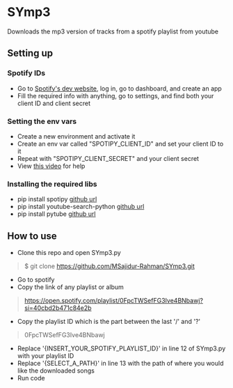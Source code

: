 # SYmp3

Downloads the mp3 version of tracks from a spotify playlist from youtube


## Setting up

### Spotify IDs

- Go to [Spotify's dev website](https://developer.spotify.com/), log in, go to dashboard, and create an app
- Fill the required info with anything, go to settings, and find both your client ID and client secret

### Setting the env vars

- Create a new environment and activate it
- Create an env var called "SPOTIPY_CLIENT_ID" and set your client ID to it
- Repeat with "SPOTIPY_CLIENT_SECRET" and your client secret
- View [this video](https://www.youtube.com/watch?v=kaBVN8uP358&t=0s&ab_channel=DanArwady) for help

### Installing the required libs

- pip install spotipy [github url](https://github.com/spotipy-dev/spotipy)
- pip install youtube-search-python [github url](https://github.com/alexmercerind/youtube-search-python)
- pip install pytube [github url](https://github.com/pytube/pytube)

## How to use

- Clone this repo and open SYmp3.py
>  $ git clone https://github.com/MSajidur-Rahman/SYmp3.git
- Go to spotify 
- Copy the link of any playlist or album 
> https://open.spotify.com/playlist/0FpcTWSefFG3Ive4BNbawj?si=40cbd2b471c84e2b
- Copy the playlist ID which is the part between the last '/' and '?'
> 0FpcTWSefFG3Ive4BNbawj
- Replace '{INSERT_YOUR_SPOTIFY_PLAYLIST_ID}' in line 12 of SYmp3.py with your playlist ID
- Replace '{SELECT_A_PATH}' in line 13 with the path of where you would like the downloaded songs
- Run code
